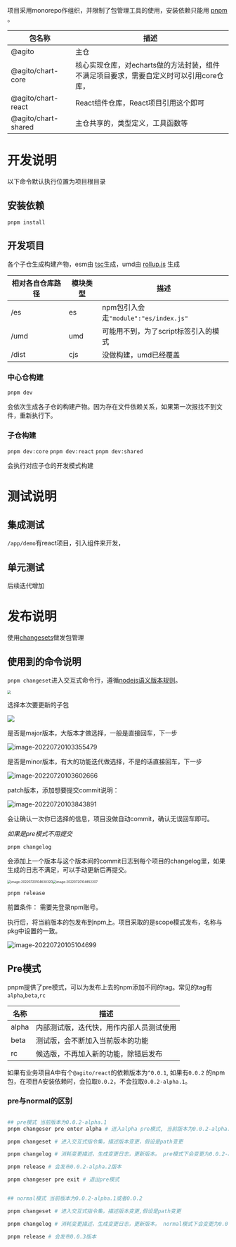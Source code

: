项目采用monorepo作组织，并限制了包管理工具的使用，安装依赖只能用 [pnpm ](https://www.pnpm.cn/)。





| 包名称              | 描述                                                         |
| ------------------- | ------------------------------------------------------------ |
| @agito              | 主仓                                                         |
| @agito/chart-core   | 核心实现仓库，对echarts做的方法封装，组件不满足项目要求，需要自定义时可以引用core仓库， |
| @agito/chart-react  | React组件仓库，React项目引用这个即可                         |
| @agito/chart-shared | 主仓共享的，类型定义，工具函数等                             |

# 开发说明

以下命令默认执行位置为项目根目录

## 安装依赖

`pnpm install`

## 开发项目

各个子仓生成构建产物，esm由 [tsc](https://www.tslang.cn/docs/handbook/tsconfig-json.html)生成，umd由 [rollup.js](https://www.rollupjs.com/) 生成

| 相对各自仓库路径 | 模块类型 | 描述                                 |
| ---------------- | -------- | ------------------------------------ |
| /es              | es      | npm包引入会走`"module":"es/index.js"`  |
| /umd             | umd      | 可能用不到，为了script标签引入的模式 |
| /dist            | cjs      | 没做构建，umd已经覆盖                |

### 中心仓构建

`pnpm dev`

会依次生成各子仓的构建产物。因为存在文件依赖关系，如果第一次报找不到文件，重新执行下。

### 子仓构建

`pnpm dev:core` `pnpm dev:react` `pnpm dev:shared`

会执行对应子仓的开发模式构建

# 测试说明

## 集成测试

`/app/demo`有react项目，引入组件来开发，

## 单元测试

后续迭代增加

# 发布说明

使用[changesets](https://github.com/changesets/changesets/blob/main/packages/cli/README.md)做发包管理

## 使用到的命令说明

`pnpm changeset`进入交互式命令行，遵循[nodejs语义版本规则](http://nodejs.cn/learn/semantic-versioning-using-npm)。

<img src="https://cdn.jsdelivr.net/gh/levidcd/ImageHosting@main/2022/07/YhZGYT_KoFPbE_1658284238.png" style="zoom: 50%;" />

选择本次要更新的子包

![](https://cdn.jsdelivr.net/gh/levidcd/ImageHosting@main/2022/07/SDInaH_NMJTFK_1658284333.png)

是否是major版本，大版本才做选择，一般是直接回车，下一步

![image-20220720103355479](https://cdn.jsdelivr.net/gh/levidcd/ImageHosting@main/2022/07/image-20220720103355479_8iJQuk_1658284435.png)

是否是minor版本，有大的功能迭代做选择，不是的话直接回车，下一步

![image-20220720103602666](https://cdn.jsdelivr.net/gh/levidcd/ImageHosting@main/2022/07/image-20220720103602666_7QaAQo_1658284562.png)

patch版本，添加想要提交commit说明：

![image-20220720103843891](https://cdn.jsdelivr.net/gh/levidcd/ImageHosting@main/2022/07/image-20220720103843891_TJkODs_1658284723.png)

会让确认一次你已选择的信息，项目没做自动commit，确认无误回车即可。

*如果是pre模式不用提交*

`pnpm changelog`



会添加上一个版本与这个版本间的commit日志到每个项目的changelog里，如果生成的日志不满足，可以手动更新后再提交。

<img src="https://cdn.jsdelivr.net/gh/levidcd/ImageHosting@main/2022/07/image-20220720104630320_5WncyB_1658285190.png" alt="image-20220720104630320" style="zoom:50%;" /><img src="https://cdn.jsdelivr.net/gh/levidcd/ImageHosting@main/2022/07/image-20220720104652207_E54HDB_1658285212.png" alt="image-20220720104652207" style="zoom:50%;" />

`pnpm release`

前置条件： 需要先登录npm账号。



执行后，将当前版本的包发布到npm上。项目采取的是scope模式发布，名称与pkg中设置的一致。

![image-20220720105104699](https://cdn.jsdelivr.net/gh/levidcd/ImageHosting@main/2022/07/image-20220720105104699_vxrumW_1658285464.png)

## Pre模式

pnpm提供了pre模式，可以为发布上去的npm添加不同的tag。常见的tag有`alpha`,`beta`,`rc`

| 名称  | 描述                                     |
| ----- | ---------------------------------------- |
| alpha | 内部测试版，迭代快，用作内部人员测试使用 |
| beta  | 测试版，会不断加入当前版本的功能         |
| rc    | 候选版，不再加入新的功能，除错后发布     |

如果有业务项目A中有个`@agito/react`的依赖版本为`^0.0.1`, 如果有`0.0.2` 的npm包，在项目A安装依赖时，会拉取`0.0.2`，不会拉取`0.0.2-alpha.1`。

### pre与normal的区别

```sh

## pre模式 当前版本为0.0.2-alpha.1
pnpm changeser pre enter alpha # 进入alpha pre模式, 当前版本为0.0.2-alpha.1

pnpm changeset # 进入交互式指令集，描述版本变更，假设是path变更

pnpm changelog # 消耗变更描述，生成变更日志，更新版本。 pre模式下会变更为0.0.2-alpha.2

pnpm release # 会发布0.0.2-alpha.2版本

pnpm changeser pre exit # 退出pre模式


## normal模式 当前版本为0.0.2-alpha.1或者0.0.2

pnpm changeset # 进入交互式指令集，描述版本变更,假设是path变更

pnpm changelog # 消耗变更描述，生成变更日志，更新版本。 normal模式下会变更为0.0.3

pnpm release # 会发布0.0.3版本


```

